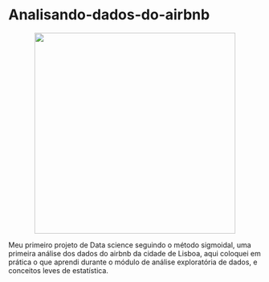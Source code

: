 # Analisando-dados-do-airbnb
<p align="center">
  <img src="aerial-shot-praca-comercio-square-lisbon-portugal.jpg" height = 400px>
</p>

Meu primeiro projeto de Data science seguindo o método sigmoidal, uma primeira análise dos dados do airbnb da cidade de Lisboa, aqui coloquei em prática o que aprendi durante o módulo de análise exploratória de dados, e conceitos leves de estatística.

